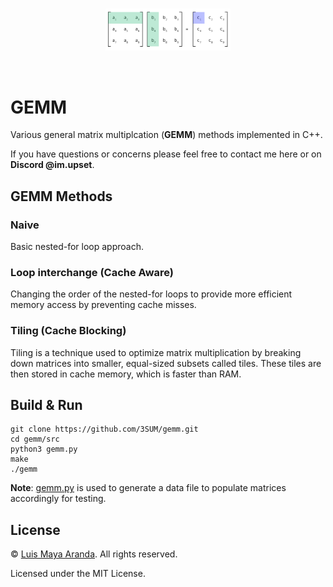 <br>

<p align="center">
<a href="https://github.com/3SUM"><img width="200" src="./logo/gemm.png" alt="gemm logo"></a>
</p>

<br>

# GEMM

Various general matrix multiplcation (**GEMM**) methods implemented in C++.

If you have questions or concerns please feel free to contact me here or on **Discord @im.upset**.

## GEMM Methods

### Naive

Basic nested-for loop approach.

### Loop interchange (Cache Aware)

Changing the order of the nested-for loops to provide more efficient memory access by preventing cache misses.

### Tiling (Cache Blocking)

Tiling is a technique used to optimize matrix multiplication by breaking down matrices into smaller, equal-sized subsets called tiles. These tiles are then stored in cache memory, which is faster than RAM.

## Build & Run

```
git clone https://github.com/3SUM/gemm.git
cd gemm/src
python3 gemm.py
make
./gemm
```

**Note**: [gemm.py](src/gemm.py) is used to generate a data file to populate matrices accordingly for testing.

## License

&copy; [Luis Maya Aranda](https://github.com/3SUM). All rights reserved.

Licensed under the MIT License.

